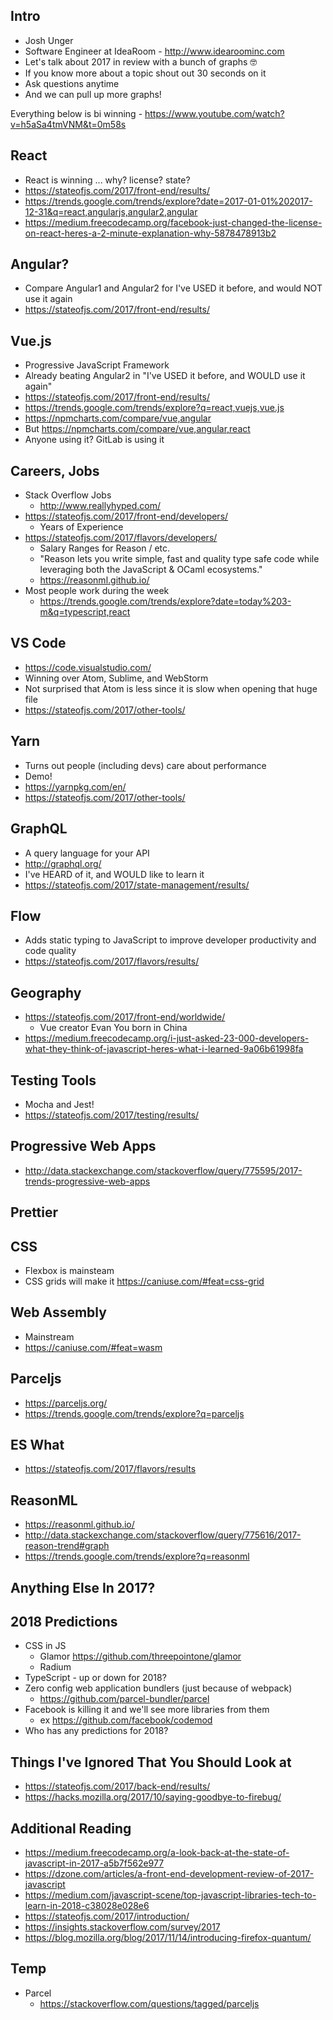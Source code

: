 ## Intro
* Josh Unger
* Software Engineer at IdeaRoom - http://www.idearoominc.com
* Let's talk about 2017 in review with a bunch of graphs :nerd_face:
* If you know more about a topic shout out 30 seconds on it
* Ask questions anytime
* And we can pull up more graphs!

Everything below is bi winning -
https://www.youtube.com/watch?v=h5aSa4tmVNM&t=0m58s

## React
- React is winning ... why? license? state?
- https://stateofjs.com/2017/front-end/results/
- https://trends.google.com/trends/explore?date=2017-01-01%202017-12-31&q=react,angularjs,angular2,angular
- https://medium.freecodecamp.org/facebook-just-changed-the-license-on-react-heres-a-2-minute-explanation-why-5878478913b2

## Angular?
- Compare Angular1 and Angular2 for I've USED it before, and would NOT use it again
- https://stateofjs.com/2017/front-end/results/

## Vue.js
- Progressive JavaScript Framework
- Already beating Angular2 in "I've USED it before, and WOULD use it again"
- https://stateofjs.com/2017/front-end/results/
- https://trends.google.com/trends/explore?q=react,vuejs,vue.js
- https://npmcharts.com/compare/vue,angular
- But https://npmcharts.com/compare/vue,angular,react
- Anyone using it?  GitLab is using it

## Careers, Jobs
- Stack Overflow Jobs
  - http://www.reallyhyped.com/
- https://stateofjs.com/2017/front-end/developers/
  - Years of Experience 
- https://stateofjs.com/2017/flavors/developers/
  - Salary Ranges for Reason / etc.
  - "Reason lets you write simple, fast and quality type safe code while leveraging both the JavaScript & OCaml ecosystems."
  - https://reasonml.github.io/  
- Most people work during the week
  - https://trends.google.com/trends/explore?date=today%203-m&q=typescript,react

## VS Code
- https://code.visualstudio.com/ 
- Winning over Atom, Sublime, and WebStorm
- Not surprised that Atom is less since it is slow when opening that huge file
- https://stateofjs.com/2017/other-tools/

## Yarn
- Turns out people (including devs) care about performance
- Demo!
- https://yarnpkg.com/en/
- https://stateofjs.com/2017/other-tools/

## GraphQL
- A query language for your API
- http://graphql.org/
- I've HEARD of it, and WOULD like to learn it
- https://stateofjs.com/2017/state-management/results/

## Flow
- Adds static typing to JavaScript to improve developer productivity and code quality
- https://stateofjs.com/2017/flavors/results/

## Geography
- https://stateofjs.com/2017/front-end/worldwide/
  - Vue creator Evan You born in China
- https://medium.freecodecamp.org/i-just-asked-23-000-developers-what-they-think-of-javascript-heres-what-i-learned-9a06b61998fa

## Testing Tools
- Mocha and Jest!
- https://stateofjs.com/2017/testing/results/

## Progressive Web Apps
- http://data.stackexchange.com/stackoverflow/query/775595/2017-trends-progressive-web-apps

## Prettier

## CSS
- Flexbox is mainsteam
- CSS grids will make it https://caniuse.com/#feat=css-grid

## Web Assembly
- Mainstream
- https://caniuse.com/#feat=wasm

## Parceljs
- https://parceljs.org/
- https://trends.google.com/trends/explore?q=parceljs

## ES What
- https://stateofjs.com/2017/flavors/results

## ReasonML
- https://reasonml.github.io/
- http://data.stackexchange.com/stackoverflow/query/775616/2017-reason-trend#graph
- https://trends.google.com/trends/explore?q=reasonml

## Anything Else In 2017?

## 2018 Predictions
- CSS in JS
  - Glamor https://github.com/threepointone/glamor
  - Radium 
- TypeScript - up or down for 2018?
- Zero config web application bundlers (just because of webpack)
  - https://github.com/parcel-bundler/parcel
- Facebook is killing it and we'll see more libraries from them
  - ex https://github.com/facebook/codemod
- Who has any predictions for 2018?

## Things I've Ignored That You Should Look at
- https://stateofjs.com/2017/back-end/results/
- https://hacks.mozilla.org/2017/10/saying-goodbye-to-firebug/

## Additional Reading
- https://medium.freecodecamp.org/a-look-back-at-the-state-of-javascript-in-2017-a5b7f562e977
- https://dzone.com/articles/a-front-end-development-review-of-2017-javascript
- https://medium.com/javascript-scene/top-javascript-libraries-tech-to-learn-in-2018-c38028e028e6
- https://stateofjs.com/2017/introduction/
- https://insights.stackoverflow.com/survey/2017
- https://blog.mozilla.org/blog/2017/11/14/introducing-firefox-quantum/  

## Temp
- Parcel
  - https://stackoverflow.com/questions/tagged/parceljs
